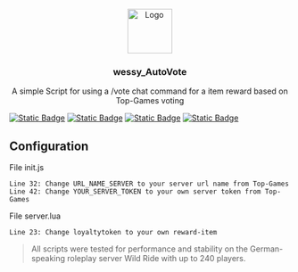 <!-- PROJECT LOGO -->
<br />
<div align="center">
  <a href="https://github.com/othneildrew/Best-README-Template">
    <img src="https://www.wrrp.de/wp-content/uploads/2022/10/wildrideheaderlogo.png" alt="Logo" width="80" height="80">
  </a>

  <h3 align="center">wessy_<strong>AutoVote</strong></h3>

  <p align="center">
    A simple Script for using a /vote chat command for a item reward based on Top-Games voting
  </p>
</div>

<a href="https://redm.net/">![Static Badge](https://img.shields.io/badge/Game-RedM-red)</a>
<a href="https://github.com/VORPCORE">![Static Badge](https://img.shields.io/badge/Framework-VORP-blue)</a>
<a href="https://discord.gg/9e8G6Ndkvs">![Static Badge](https://img.shields.io/badge/Support-DISORD-orange)</a>
<a href="#">![Static Badge](https://img.shields.io/badge/Requirement-vorp_core%2Cvorp_character%2Cvorp_inventory-white)</a>

## Configuration
File init.js
```
Line 32: Change URL_NAME_SERVER to your server url name from Top-Games
Line 42: Change YOUR_SERVER_TOKEN to your own server token from Top-Games
```
File server.lua
```
Line 23: Change loyaltytoken to your own reward-item
```

> All scripts were tested for performance and stability on the German-speaking roleplay server Wild Ride with up to 240 players.
